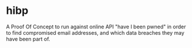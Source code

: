 # hibp
A Proof Of Concept to run against online API "have I been pwned" in order to find compromised email addresses, and which data breaches they may have been part of.
